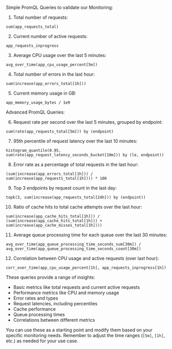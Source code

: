 

Simple PromQL Queries to validate our Monitoring:

1. Total number of requests:
```
sum(app_requests_total)
```

2. Current number of active requests:
```
app_requests_inprogress
```

3. Average CPU usage over the last 5 minutes:
```
avg_over_time(app_cpu_usage_percent[5m])
```

4. Total number of errors in the last hour:
```
sum(increase(app_errors_total[1h]))
```

5. Current memory usage in GB:
```
app_memory_usage_bytes / 1e9
```

Advanced PromQL Queries:

6. Request rate per second over the last 5 minutes, grouped by endpoint:
```
sum(rate(app_requests_total[5m])) by (endpoint)
```

7. 95th percentile of request latency over the last 10 minutes:
```
histogram_quantile(0.95, sum(rate(app_request_latency_seconds_bucket[10m])) by (le, endpoint))
```

8. Error rate as a percentage of total requests in the last hour:
```
(sum(increase(app_errors_total[1h])) / sum(increase(app_requests_total[1h]))) * 100
```

9. Top 3 endpoints by request count in the last day:
```
topk(3, sum(increase(app_requests_total[24h])) by (endpoint))
```

10. Ratio of cache hits to total cache attempts over the last hour:
```
sum(increase(app_cache_hits_total[1h])) / (sum(increase(app_cache_hits_total[1h])) + sum(increase(app_cache_misses_total[1h])))
```

11. Average queue processing time for each queue over the last 30 minutes:
```
avg_over_time(app_queue_processing_time_seconds_sum[30m]) / avg_over_time(app_queue_processing_time_seconds_count[30m])
```

12. Correlation between CPU usage and active requests (over last hour):
```
corr_over_time(app_cpu_usage_percent[1h], app_requests_inprogress[1h])
```

These queries provide a range of insights:

- Basic metrics like total requests and current active requests
- Performance metrics like CPU and memory usage
- Error rates and types
- Request latencies, including percentiles
- Cache performance
- Queue processing times
- Correlations between different metrics

You can use these as a starting point and modify them based on your specific monitoring needs. Remember to adjust the time ranges (`[5m]`, `[1h]`, etc.) as needed for your use case.